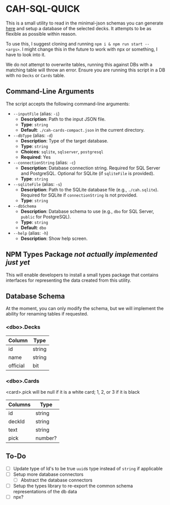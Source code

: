 # CAH-SQL-QUICK

This is a small utility to read in the minimal-json schemas you can generate [here](https://www.crhallberg.com/cah/) and setup a database of the selected decks. It attempts to be as flexible as possible within reason.

To use this, I suggest cloning and running `npm i & npm run start -- <args>`. I might change this in the future to work with npx or something, I have to look into it.

We do not attempt to overwrite tables, running this against DBs with a matching table will throw an error. Ensure you are running this script in a DB with no `Decks` or `Cards` table.

## Command-Line Arguments

The script accepts the following command-line arguments:

- `--inputFile` (alias: `-i`)
  - **Description**: Path to the input JSON file.
  - **Type**: `string`
  - **Default**: `./cah-cards-compact.json` in the current directory.
- `--dbType` (alias: `-d`)
  - **Description**: Type of the target database.
  - **Type**: `string`
  - **Choices**: `sqlite`, `sqlserver`, `postgresql`
  - **Required**: Yes
- `--connectionString` (alias: `-c`)
  - **Description**: Database connection string. Required for SQL Server and PostgreSQL. Optional for SQLite (if `sqliteFile` is provided).
  - **Type**: `string`
- `--sqliteFile` (alias: `-s`)
  - **Description**: Path to the SQLite database file (e.g., `./cah.sqlite`). Required for SQLite if `connectionString` is not provided.
  - **Type**: `string`
- `--dbSchema`
  - **Description**: Database schema to use (e.g., `dbo` for SQL Server, `public` for PostgreSQL).
  - **Type**: `string`
  - **Default**: `dbo`
- `--help` (alias: `-h`)
  - **Description**: Show help screen.

## NPM Types Package **_not actually implemented just yet_**

This will enable developers to install a small types package that contains interfaces for representing the data created from this utility.

## Database Schema

At the moment, you can only modify the schema, but we will implement the ability for renaming tables if requested.

### \<dbo\>.Decks

| Column   | Type   |
| -------- | ------ |
| id       | string |
| name     | string |
| official | bit    |

### \<dbo\>.Cards

\<card\>.pick will be null if it is a white card; 1, 2, or 3 if it is black

| Columns | Type    |
| ------- | ------- |
| id      | string  |
| deckId  | string  |
| text    | string  |
| pick    | number? |

## To-Do

- [ ] Update type of Id's to be true `uuid`s type instead of `string` if applicable
- [ ] Setup more database connectors
  - [ ] Abstract the database connectors
- [ ] Setup the types library to re-export the common schema representations of the db data
- [ ] npx?
